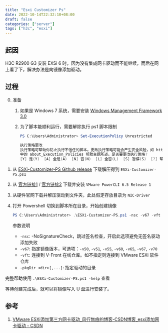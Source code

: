 ```yaml
---
title: "Esxi Customizer Ps"
date: 2022-10-14T22:32:10+08:00
draft: false
categories: ["server"]
tags: ["h3c", "esxi"]
---
```


## 起因

H3C R2900 G3 安装 EXSi 6 时，因为没有集成网卡驱动而不能继续，而后在网上看了下，解决办法是向镜像添加驱动。

## 过程

0. 准备
   1. 如果是 Windows 7 系统，需要安装 [Windows Management Framework 3.0](https://www.microsoft.com/en-us/download/details.aspx?id=34595)
   2. 为了脚本能顺利运行，需要解除执行 ps1 脚本限制

        ```Powershell
        PS C:\Users\Administrator> Set-ExecutionPolicy Unrestricted

        执行策略更改
        执行策略可帮助你防止执行不信任的脚本。更改执行策略可能会产生安全风险，如 https:/go.microsoft.com/fwlink/?LinkID=135170
        中的 about_Execution_Policies 帮助主题所述。是否要更改执行策略?
        [Y] 是(Y)  [A] 全是(A)  [N] 否(N)  [L] 全否(L)  [S] 暂停(S)  [?] 帮助 (默认值为“N”): A
        ```

1. 从 [ESXi-Customizer-PS Github release](https://github.com/VFrontDe/ESXi-Customizer-PS/releases) 下载解压得到 `ESXi-Customizer-PS.ps1`
2. 从 [官方链接1](https://customerconnect.vmware.com/downloads/details?downloadGroup=PCLI650R1&productId=614) / [官方链接2](https://customerconnect.vmware.com/downloads/get-download?downloadGroup=PCLI650R1) 下载并安装 `VMware PowerCLI 6.5 Release 1`
3. 从硬件官网下载并解压驱动到文件夹，此处假定存放目录为 `NIC-Driver`
4. 打开 Powershell 切换到脚本所在目录，开始创建镜像

    ```Powershell
    PS C:\Users\Administrator> .\ESXi-Customizer-PS.ps1 -nsc -v67 -vft -pkgDir .\NIC-Driver
    ```

    参数说明

    - `-nsc`: -NoSignatureCheck，跳过签名检查，开启此选项避免无签名驱动添加失败
    - `-v67`: 指定镜像版本，可选项：`-v50`, `-v51`, `-v55`, `-v60`, `-v65`, `-v67`, `-v70`
    - `-vft`: 连接到 V-Front 在线仓库。如不指定则连接到 VMware ESXi 软件仓库
    - `-pkgDir <dir>[,...]`: 指定驱动的目录
  
完整帮助使用 `.\ESXi-Customizer-PS.ps1 -help` 查看
  
等待创建完成后，就可以将镜像写入 U 盘进行安装了。

## 参考

1. [VMware ESXi添加第三方网卡驱动_风行無痕的博客-CSDN博客_esxi添加网卡驱动 - CSDN](https://blog.csdn.net/gmaaa123/article/details/124892945)

